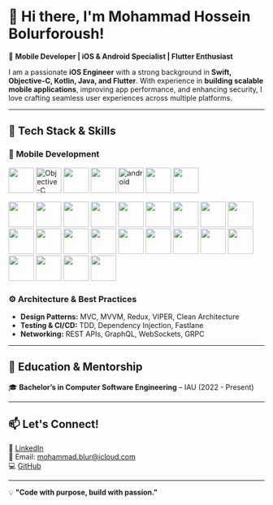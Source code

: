 # 👋 Hi there, I'm Mohammad Hossein Bolurforoush!  

🚀 **Mobile Developer | iOS & Android Specialist | Flutter Enthusiast**  

I am a passionate **iOS Engineer** with a strong background in **Swift, Objective-C, Kotlin, Java, and Flutter**. With experience in **building scalable mobile applications**, improving app performance, and enhancing security, I love crafting seamless user experiences across multiple platforms.  

---

## 🔧 **Tech Stack & Skills**  

### 📱 **Mobile Development**  
<p align="left">
  <img src="https://developer.apple.com/assets/elements/icons/swift/swift-64x64.png" height="50">
  <img src="https://github.com/blur1379/readmeResorce/blob/main/Objective-C.svg" alt="Objective-C" width="50" height="50"/>
  <img src="https://upload.wikimedia.org/wikipedia/commons/7/74/Kotlin_Icon.png" height="50">
  <img src="https://upload.wikimedia.org/wikipedia/en/3/30/Java_programming_language_logo.svg" height="50">
  <img src="https://github.com/blur1379/readmeResorce/blob/main/Android.svg" alt="android" width="50" height="50"/>
  <img src="https://upload.wikimedia.org/wikipedia/commons/7/7e/Dart-logo.png" height="50">
  <img src="https://cdn.worldvectorlogo.com/logos/flutter-logo.svg" height="50">
</p>

 
<p align="left">
  <img src="https://developer.apple.com/assets/elements/icons/swiftui/swiftui-64x64.png" height="50">
  <img src="https://github.com/blur1379/readmeResorce/blob/main/swiftdata-96x96_2x.png" height="50">
  <img src="https://github.com/blur1379/readmeResorce/blob/main/swift-testing-96x96_2x.png" height="50">
  <img src="https://github.com/blur1379/readmeResorce/blob/main/apple-intelligence-96x96_2x.png" height="50">
  <img src="https://github.com/blur1379/readmeResorce/blob/main/app-intents-96x96_2x.png" height="50">
  <img src="https://github.com/blur1379/readmeResorce/blob/main/testflight-96x96_2x.png" height="50">
  <img src="https://github.com/blur1379/readmeResorce/blob/main/create-ml-96x96_2x.png" height="50">
  <img src="https://developer.apple.com/assets/elements/icons/uikit/uikit-64x64.png" height="50">
  <img src="https://developer.apple.com/assets/elements/icons/cloudkit/cloudkit-64x64.png" height="50">
  <img src="https://developer.apple.com/assets/elements/icons/storekit/storekit-64x64.png" height="50">
  <img src="https://developer.apple.com/assets/elements/icons/arkit/arkit-64x64.png" height="50">
  <img src="https://developer.apple.com/assets/elements/icons/avfoundation/avfoundation-64x64.png" height="50">
  <img src="https://github.com/blur1379/readmeResorce/blob/main/core-ml-128x128_2x.png" height="50">
  <img src="https://github.com/blur1379/readmeResorce/blob/main/create-ml-framework-96x96_2x.png" height="50">
  <img src="https://github.com/blur1379/readmeResorce/blob/main/healthkit-128x128.png" height="50">
  <img src="https://github.com/blur1379/readmeResorce/blob/main/homekit-128x128.png" height="50">
  <img src="https://github.com/blur1379/readmeResorce/blob/main/mapkit-64x64_2x.png" height="50">
  <img src="https://github.com/blur1379/readmeResorce/blob/main/musickit-128x128_2x.png" height="50">
  <img src="https://github.com/blur1379/readmeResorce/blob/main/sirikit-128x128_2x.png" height="50">
  <img src="https://github.com/blur1379/readmeResorce/blob/main/tipkit-96x96_2x.png" height="50">
  <img src="https://github.com/blur1379/readmeResorce/blob/main/weatherkit-96x96_2x.png" height="50">
  <img src="https://github.com/blur1379/readmeResorce/blob/main/widgetkit-96x96_2x.png" height="50">
</p>

### ⚙ **Architecture & Best Practices**  
- **Design Patterns:** MVC, MVVM, Redux, VIPER, Clean Architecture  
- **Testing & CI/CD:** TDD, Dependency Injection, Fastlane  
- **Networking:** REST APIs, GraphQL, WebSockets, GRPC  

---

## 📌 **Education & Mentorship**
🎓 **Bachelor’s in Computer Software Engineering** – IAU (2022 - Present)    

---

## 📫 **Let's Connect!**  
🔗 [LinkedIn](https://ir.linkedin.com/in/mohammadblur)  
📩 Email: mohammad.blur@icloud.com  
💻 [GitHub](https://github.com/blur1379)  

---

💡 **"Code with purpose, build with passion."**  
